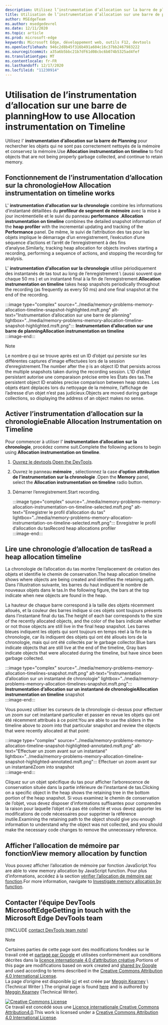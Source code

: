 ```yaml
---
description: Utilisez l’instrumentation d’allocation sur la barre de planning pour rechercher les objets qui ne sont pas correctement nettoyés de la mémoire et conservez la mémoire.
title: Utilisation de l’instrumentation d’allocation sur une barre de planning
author: MSEdgeTeam
ms.author: msedgedevrel
ms.date: 12/11/2020
ms.topic: article
ms.prod: microsoft-edge
keywords: Microsoft Edge, développement web, outils F12, devtools
ms.openlocfilehash: 946c2d8b45f316b491a604c16c37bb2467983222
ms.sourcegitcommit: a35a6b5bbc21b7df61d08cbc6b074b5325ad4fef
ms.translationtype: MT
ms.contentlocale: fr-FR
ms.lasthandoff: 12/17/2020
ms.locfileid: "11230914"
---
```

<!-- Copyright Meggin Kearney 

   Licensed under the Apache License, Version 2.0 (the "License");
   you may not use this file except in compliance with the License.
   You may obtain a copy of the License at

       https://www.apache.org/licenses/LICENSE-2.0

   Unless required by applicable law or agreed to in writing, software
   distributed under the License is distributed on an "AS IS" BASIS,
   WITHOUT WARRANTIES OR CONDITIONS OF ANY KIND, either express or implied.
   See the License for the specific language governing permissions and
   limitations under the License. -->

# <span data-ttu-id="95608-104">Utilisation de l’instrumentation d’allocation sur une barre de planning</span><span class="sxs-lookup"><span data-stu-id="95608-104">How to use Allocation instrumentation on Timeline</span></span>  

<span data-ttu-id="95608-105">Utilisez l' **instrumentation d’allocation sur la barre de Planning** pour rechercher les objets qui ne sont pas correctement nettoyés de la mémoire et conservez la mémoire.</span><span class="sxs-lookup"><span data-stu-id="95608-105">Use **Allocation instrumentation on timeline** to find objects that are not being properly garbage collected, and continue to retain memory.</span></span>  

## <span data-ttu-id="95608-106">Fonctionnement de l’instrumentation d’allocation sur la chronologie</span><span class="sxs-lookup"><span data-stu-id="95608-106">How Allocation instrumentation on timeline works</span></span>  

<span data-ttu-id="95608-107">L' **instrumentation d’allocation sur la chronologie** combine les informations d’instantané détaillées du **profileur de segment de mémoire** avec la mise à jour incrémentielle et le suivi du panneau **performance** .</span><span class="sxs-lookup"><span data-stu-id="95608-107">**Allocation instrumentation on timeline** combines the detailed snapshot information of the **heap profiler** with the incremental updating and tracking of the **Performance** panel.</span></span>  <span data-ttu-id="95608-108">De même, le suivi de l’attribution des tas pour les objets implique le démarrage d’un enregistrement, l’exécution d’une séquence d’actions et l’arrêt de l’enregistrement à des fins d’analyse.</span><span class="sxs-lookup"><span data-stu-id="95608-108">Similarly, tracking heap allocation for objects involves starting a recording, performing a sequence of actions, and stopping the recording for analysis.</span></span>  

<!--todo: add profile memory problems (heap profiler) section when available  -->  
<!--todo: add profile evaluate performance (Performance panel) section when available  -->  

<span data-ttu-id="95608-109">L' **instrumentation d’allocation sur la chronologie** utilise périodiquement des instantanés de tas tout au long de l’enregistrement \ (aussi souvent que chaque 50 ms \) et un instantané final à la fin de l’enregistrement.</span><span class="sxs-lookup"><span data-stu-id="95608-109">**Allocation instrumentation on timeline** takes heap snapshots periodically throughout the recording \(as frequently as every 50 ms\) and one final snapshot at the end of the recording.</span></span>  

:::image type="complex" source="../media/memory-problems-memory-allocation-timeline-snapshot-highlighted.msft.png" alt-text="Instrumentation d’allocation sur une barre de planning" lightbox="../media/memory-problems-memory-allocation-timeline-snapshot-highlighted.msft.png":::
   **<span data-ttu-id="95608-111">Instrumentation d’allocation sur une barre de planning</span><span class="sxs-lookup"><span data-stu-id="95608-111">Allocation instrumentation on timeline</span></span>**  
:::image-end:::  

> [!NOTE]
> <span data-ttu-id="95608-112">Le nombre `@` qui se trouve après est un ID d’objet qui persiste sur les différentes captures d’image effectuées lors de la session d’enregistrement.</span><span class="sxs-lookup"><span data-stu-id="95608-112">The number after the `@` is an object ID that persists across the multiple snapshots taken during the recording session.</span></span>  <span data-ttu-id="95608-113">L’ID d’objet persistant autorise une comparaison précise entre les États des tas.</span><span class="sxs-lookup"><span data-stu-id="95608-113">The persistent object ID enables precise comparison between heap states.</span></span>  <span data-ttu-id="95608-114">Les objets étant déplacés lors du nettoyage de la mémoire, l’affichage de l’adresse d’un objet n’est pas judicieux.</span><span class="sxs-lookup"><span data-stu-id="95608-114">Objects are moved during garbage collections, so displaying the address of an object makes no sense.</span></span>  

## <span data-ttu-id="95608-115">Activer l’instrumentation d’allocation sur la chronologie</span><span class="sxs-lookup"><span data-stu-id="95608-115">Enable Allocation Instrumentation on Timeline</span></span>  

<span data-ttu-id="95608-116">Pour commencer à utiliser l' **instrumentation d’allocation sur la chronologie**, procédez comme suit.</span><span class="sxs-lookup"><span data-stu-id="95608-116">Complete the following actions to begin using **Allocation instrumentation on timeline**.</span></span>  

1.  <span data-ttu-id="95608-117">[Ouvrez le devtools][DevtoolsOpenIndex].</span><span class="sxs-lookup"><span data-stu-id="95608-117">[Open the DevTools][DevtoolsOpenIndex].</span></span>  
1.  <span data-ttu-id="95608-118">Ouvrez le panneau **mémoire** , sélectionnez la case **d’option attribution de l’instrumentation sur la chronologie** .</span><span class="sxs-lookup"><span data-stu-id="95608-118">Open the **Memory** panel, select the **Allocation instrumentation on timeline** radio button.</span></span>  
1.  <span data-ttu-id="95608-119">Démarrer l’enregistrement.</span><span class="sxs-lookup"><span data-stu-id="95608-119">Start recording.</span></span>  
    
    :::image type="complex" source="../media/memory-problems-memory-allocation-instrumentation-on-timeline-selected.msft.png" alt-text="Enregistrer le profil d’allocation du tas" lightbox="../media/memory-problems-memory-allocation-instrumentation-on-timeline-selected.msft.png":::
       <span data-ttu-id="95608-121">Enregistrer le profil d’allocation du tas</span><span class="sxs-lookup"><span data-stu-id="95608-121">Record heap allocations profiler</span></span>  
    :::image-end:::  
    
## <span data-ttu-id="95608-122">Lire une chronologie d’allocation de tas</span><span class="sxs-lookup"><span data-stu-id="95608-122">Read a heap allocation timeline</span></span>  

<span data-ttu-id="95608-123">La chronologie de l’allocation du tas montre l’emplacement de création des objets et identifie le chemin de conservation.</span><span class="sxs-lookup"><span data-stu-id="95608-123">The heap allocation timeline shows where objects are being created and identifies the retaining path.</span></span>  <span data-ttu-id="95608-124">Dans l’illustration suivante, les barres du haut indiquent le nombre de nouveaux objets dans le tas.</span><span class="sxs-lookup"><span data-stu-id="95608-124">In the following figure, the bars at the top indicate when new objects are found in the heap.</span></span>  

<span data-ttu-id="95608-125">La hauteur de chaque barre correspond à la taille des objets récemment alloués, et la couleur des barres indique si ces objets sont toujours présents dans l’instantané final du tas.</span><span class="sxs-lookup"><span data-stu-id="95608-125">The height of each bar corresponds to the size of the recently allocated objects, and the color of the bars indicate whether or not those objects are still live in the final heap snapshot.</span></span>  <span data-ttu-id="95608-126">Les barres bleues indiquent les objets qui sont toujours en temps réel à la fin de la chronologie, car ils indiquent des objets qui ont été alloués lors de la chronologie, mais qui ont été collectés par le garbage collector.</span><span class="sxs-lookup"><span data-stu-id="95608-126">Blue bars indicate objects that are still live at the end of the timeline, Gray bars indicate objects that were allocated during the timeline, but have since been garbage collected.</span></span>  

:::image type="complex" source="../media/memory-problems-memory-allocation-timelines-snapshot.msft.png" alt-text="Instrumentation d’allocation sur un instantané de chronologie" lightbox="../media/memory-problems-memory-allocation-timelines-snapshot.msft.png":::
   <span data-ttu-id="95608-128">**Instrumentation d’allocation sur un instantané de chronologie**</span><span class="sxs-lookup"><span data-stu-id="95608-128">**Allocation instrumentation on timeline** snapshot</span></span>  
:::image-end:::  

<!--In the following figure, an action was performed 3 times.  The sample program caches five objects, so the last five blue bars are expected.  But the left-most blue bar indicates a potential problem.  -->  
<!--todo: redo figure 4 with multiple click actions  -->  

<span data-ttu-id="95608-129">Vous pouvez utiliser les curseurs de la chronologie ci-dessus pour effectuer un zoom sur cet instantané particulier et passer en revue les objets qui ont été récemment attribués à ce point:</span><span class="sxs-lookup"><span data-stu-id="95608-129">You are able to use the sliders in the timeline above to zoom into that particular snapshot and review the objects that were recently allocated at that point:</span></span>  

:::image type="complex" source="../media/memory-problems-memory-allocation-timeline-snapshot-highlighted-annotated.msft.png" alt-text="Effectuer un zoom avant sur un instantané" lightbox="../media/memory-problems-memory-allocation-timeline-snapshot-highlighted-annotated.msft.png":::
   <span data-ttu-id="95608-131">Effectuer un zoom avant sur un instantané</span><span class="sxs-lookup"><span data-stu-id="95608-131">Zoom into snapshot</span></span>  
:::image-end:::  

<span data-ttu-id="95608-132">Cliquez sur un objet spécifique du tas pour afficher l’arborescence de conservation située dans la partie inférieure de l’instantané de tas.</span><span class="sxs-lookup"><span data-stu-id="95608-132">Clicking on a specific object in the heap shows the retaining tree in the bottom portion of the heap snapshot.</span></span>  <span data-ttu-id="95608-133">Si vous examinez le chemin de conservation de l’objet, vous devez disposer d’informations suffisantes pour comprendre la raison pour laquelle l’objet n’a pas été collecté et vous devez apporter les modifications de code nécessaires pour supprimer la référence inutile.</span><span class="sxs-lookup"><span data-stu-id="95608-133">Examining the retaining path to the object should give you enough information to understand why the object was not collected, and you should make the necessary code changes to remove the unnecessary reference.</span></span>  

## <span data-ttu-id="95608-134">Afficher l’allocation de mémoire par fonction</span><span class="sxs-lookup"><span data-stu-id="95608-134">View memory allocation by function</span></span>  

<span data-ttu-id="95608-135">Vous pouvez afficher l’allocation de mémoire par fonction JavaScript.</span><span class="sxs-lookup"><span data-stu-id="95608-135">You are able to view memory allocation by JavaScript function.</span></span>  <span data-ttu-id="95608-136">Pour plus d’informations, accédez à la section [vérifier l’allocation de mémoire par fonction][DevtoolsMemoryProblemsIndexInvestigateMemoryAllocationFunction].</span><span class="sxs-lookup"><span data-stu-id="95608-136">For more information, navigate to [Investigate memory allocation by function][DevtoolsMemoryProblemsIndexInvestigateMemoryAllocationFunction].</span></span>  

## <span data-ttu-id="95608-137">Contacter l’équipe DevTools MicrosoftEdge</span><span class="sxs-lookup"><span data-stu-id="95608-137">Getting in touch with the Microsoft Edge DevTools team</span></span>  

[!INCLUDE [contact DevTools team note](../includes/contact-devtools-team-note.md)]  

<!-- links -->  

[DevToolsOpenIndex]: ../open/index.md "Ouvrir Microsoft Edge (chrome) DevTools | Documents Microsoft"
[DevtoolsMemoryProblemsIndexInvestigateMemoryAllocationFunction]: ./index.md#investigate-memory-allocation-by-function "Analyser l’allocation de mémoire par fonction-résoudre les problèmes de mémoire Documents Microsoft"  

<!--[HeapProfiler]: ./heap-snapshots.md "How to Record Heap Snapshots"  -->  
<!--[PerformancePanel]: ../profile/evaluate-performance/timeline-tool ""  -->  

[MicrosoftEdgeChannel]: https://www.microsoftedgeinsider.com/download "Télécharger un canal Microsoft Edge"  

> [!NOTE]
> <span data-ttu-id="95608-141">Certaines parties de cette page sont des modifications fondées sur le travail créé et [partagé par Google][GoogleSitePolicies] et utilisées conformément aux conditions décrites dans la [licence internationale 4,0 d’attribution créative][CCA4IL].</span><span class="sxs-lookup"><span data-stu-id="95608-141">Portions of this page are modifications based on work created and [shared by Google][GoogleSitePolicies] and used according to terms described in the [Creative Commons Attribution 4.0 International License][CCA4IL].</span></span>  
> <span data-ttu-id="95608-142">La page d’origine est disponible [ici](https://developers.google.com/web/tools/chrome-devtools/memory-problems/allocation-profiler) et est créée par [Meggin Kearney][MegginKearney] \ (Technical Writer \).</span><span class="sxs-lookup"><span data-stu-id="95608-142">The original page is found [here](https://developers.google.com/web/tools/chrome-devtools/memory-problems/allocation-profiler) and is authored by [Meggin Kearney][MegginKearney] \(Technical Writer\).</span></span>  

[![Creative Commons License][CCby4Image]][CCA4IL]  
<span data-ttu-id="95608-144">Ce travail est concédé sous une [Licence internationale Creative Commons Attribution4.0][CCA4IL].</span><span class="sxs-lookup"><span data-stu-id="95608-144">This work is licensed under a [Creative Commons Attribution 4.0 International License][CCA4IL].</span></span>  

[CCA4IL]: https://creativecommons.org/licenses/by/4.0  
[CCby4Image]: https://i.creativecommons.org/l/by/4.0/88x31.png  
[GoogleSitePolicies]: https://developers.google.com/terms/site-policies  
[KayceBasques]: https://developers.google.com/web/resources/contributors/kaycebasques  
[MegginKearney]: https://developers.google.com/web/resources/contributors/megginkearney  
